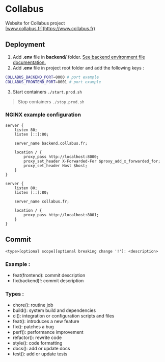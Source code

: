 # Collabus

Website for Collabus project  
[www.collabus.fr](https://www.collabus.fr)

## Deployment

1. Add **.env** file in **backend/** folder. [See backend environment file documentation.](backend/README.md#env-file)
2. Add **.env** file in project root folder and add the following keys :

```bash
COLLABUS_BACKEND_PORT=8000 # port example
COLLABUS_FRONTEND_PORT=8001 # port example
```

3. Start containers ```./start.prod.sh ```

> Stop containers ```./stop.prod.sh ```

### NGINX example configuration

```
server {
    listen 80;
    listen [::]:80;

    server_name backend.collabus.fr;

    location / {
        proxy_pass http://localhost:8000;
        proxy_set_header X-Forwarded-For $proxy_add_x_forwarded_for;
        proxy_set_header Host $host;
    }
}

server {
    listen 80;
    listen [::]:80;

    server_name collabus.fr;

    location / {
        proxy_pass http://localhost:8001;
    }
}
```

## Commit 

```
<type>[optional scope][optional breaking change '!']: <description>
```

### Example : 

- feat(frontend): commit description
- fix(backend)!: commit description

### Types : 

- chore(): routine job
- build(): system build and dependencies
- ci(): integration or configuration scripts and files
- feat(): introduces a new feature
- fix(): patches a bug
- perf(): performance improvement
- refactor(): rewrite code
- style(): code formatting
- docs(): add or update docs
- test(): add or update tests
